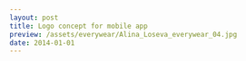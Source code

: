 ```yaml
---
layout: post
title: Logo concept for mobile app
preview: /assets/everywear/Alina_Loseva_everywear_04.jpg
date: 2014-01-01
---
```

